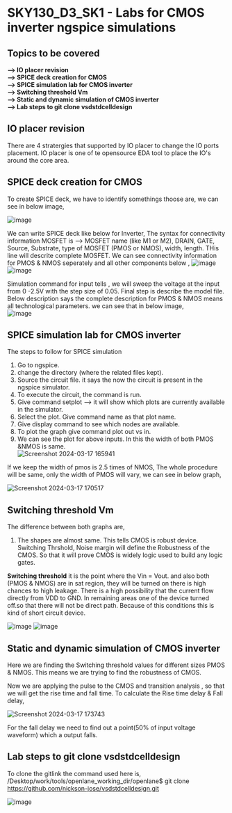 #  SKY130_D3_SK1 - Labs for CMOS inverter ngspice simulations
##  Topics to be covered
**--> IO placer revision**   
**--> SPICE deck creation for CMOS**  
**--> SPICE simulation lab for CMOS inverter**    
**--> Switching threshold Vm**    
**--> Static and dynamic simulation of CMOS inverter**    
**--> Lab steps to git clone vsdstdcelldesign**    

## IO placer revision
There are 4 stratergies that supported by IO placer to change the IO ports placement. IO placer is one of te opensource EDA tool to place the IO's around the core area.

## SPICE deck creation for CMOS
To create SPICE deck, we have to identify somethings thoose are,  we can see in below image,

![image](https://github.com/Gayathri4801/NASSCOM-VSD-IAT/assets/163323618/a1725e0a-9194-452d-92f2-fcd0abed8d2b)

We can write SPICE deck like below for Inverter,
The syntax for connectivity information MOSFET is --> MOSFET name (like M1 or M2), DRAIN, GATE, Source, Substrate, type of MOSFET (PMOS or NMOS), width, length.   THis line will descrite complete MOSFET. We can see connectivity information for PMOS & NMOS seperately and all other components below ,
![image](https://github.com/Gayathri4801/NASSCOM-VSD-IAT/assets/163323618/cbd1a45c-c2b5-4f89-a84c-e016b4d42750)
![image](https://github.com/Gayathri4801/NASSCOM-VSD-IAT/assets/163323618/efed2c7c-adcf-4c1c-80aa-7a5bdd79e21b)

Simulation command for input tells , we will sweep the voltage at the input from 0 -2.5V with the step size of 0.05.
Final step is describe the model file.  Below description says the complete description for PMOS & NMOS means all technological parameters. we can see that in below image,  
![image](https://github.com/Gayathri4801/NASSCOM-VSD-IAT/assets/163323618/5a699046-b3ea-4127-9e14-2a75b6d9d653)

## SPICE simulation lab for CMOS inverter
The steps to follow for SPICE simulation   
1. Go to ngspice.   
2. change the directory (where the related files kept).  
3. Source the circuit file. it says the now the circuit is present in the ngspice simulator.  
4. To execute the circuit, the command is run.  
5. Give command setplot --> it will show which plots are currently available in the simulator.   
6. Select the plot. Give command name as that plot name.    
7. Give display command to see which nodes are available.     
8. To plot the graph give command plot out vs in.   
9. We can see the plot for above inputs. In this the width of both PMOS &NMOS is same.  
![Screenshot 2024-03-17 165941](https://github.com/Gayathri4801/NASSCOM-VSD-IAT/assets/163323618/d5dc9daf-6fad-4b5f-8d00-d19e2e774de8)

If we keep the width of pmos is 2.5 times of NMOS, The whole procedure will be same, only the width of PMOS will vary, we can see in below graph,  

![Screenshot 2024-03-17 170517](https://github.com/Gayathri4801/NASSCOM-VSD-IAT/assets/163323618/a34d3ba2-a653-4bd5-a4d4-af9b9fb2efdd)

## Switching threshold Vm

The difference between both graphs are,   
1. The shapes are almost same. This tells CMOS is robust device.   
Switching Thrshold, Noise margin will define the Robustness of the CMOS. So that it will prove CMOS is widely logic used to build any logic gates.

**Switching threshold** it is the point where the Vin = Vout. and also both (PMOS & NMOS) are in sat region, they will be turned on there is high chances to high leakage. There is a high possibility that the current flow directly from VDD to GND. In remaining areas one of the device turned off.so that there will not be direct path. Because of this conditions this is kind of short circuit device.
   
![image](https://github.com/Gayathri4801/NASSCOM-VSD-IAT/assets/163323618/8d871374-ab1c-465e-b9ae-8db7ef674a2d)
![image](https://github.com/Gayathri4801/NASSCOM-VSD-IAT/assets/163323618/b117f8d1-2329-4529-a37d-877bc0f9a1bc)

## Static and dynamic simulation of CMOS inverter

Here we are finding the Switching threshold values for different sizes PMOS & NMOS. This means we are trying to find the robustness of CMOS.

Now we are applying the pulse to the CMOS and transition analysis , so that we will get the rise time and fall time.
 To calculate the Rise time delay & Fall delay,  
 
![Screenshot 2024-03-17 173743](https://github.com/Gayathri4801/NASSCOM-VSD-IAT/assets/163323618/0a2ba30a-60f8-4cae-aee7-0451d712db13)

For the fall delay we need to find out a point(50% of input voltage waveform) which a output falls.

## Lab steps to git clone vsdstdcelldesign

To clone the gitlink the command used here is,  
/Desktop/work/tools/openlane_working_dir/openlane$ git clone https://github.com/nickson-jose/vsdstdcelldesign.git   

![image](https://github.com/Gayathri4801/NASSCOM-VSD-IAT/assets/163323618/20659235-0170-42cf-adb0-10535788ec92)
